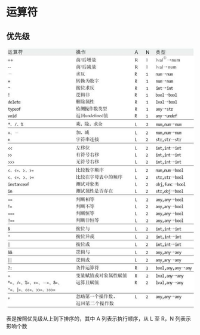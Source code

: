 <!--
 * @Author: mamingzhe marx10086@gmail.com
 * @Date: 2023-03-02 19:01:45
 * @LastEditors: mamingzhe marx10086@gmail.com
 * @LastEditTime: 2023-03-02 19:05:26
 * @FilePath: /gitHub/note/docs/JS/运算符.md
 * @Description: 这是默认设置,请设置`customMade`, 打开koroFileHeader查看配置 进行设置: https://github.com/OBKoro1/koro1FileHeader/wiki/%E9%85%8D%E7%BD%AE
-->
# 运算符

## 优先级

![](./运算符优先级.jpeg)

表是按照优先级从上到下排序的，其中 A 列表示执行顺序，从 L 至 R，N 列表示影响个数
